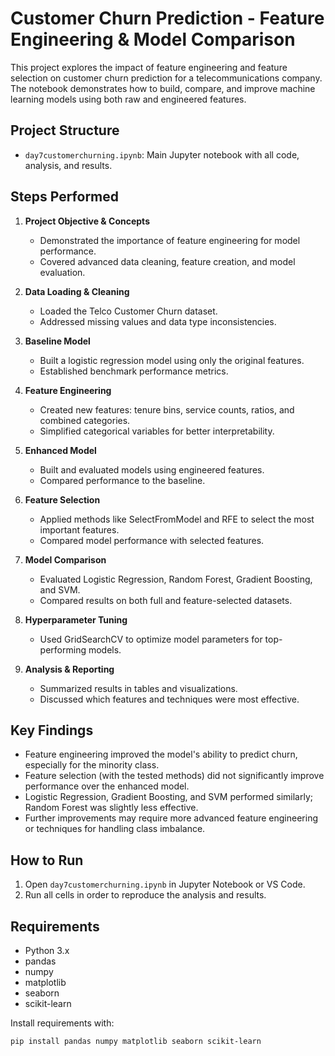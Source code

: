 # Customer Churn Prediction - Feature Engineering & Model Comparison

This project explores the impact of feature engineering and feature selection on customer churn prediction for a telecommunications company. The notebook demonstrates how to build, compare, and improve machine learning models using both raw and engineered features.

## Project Structure

- `day7customerchurning.ipynb`: Main Jupyter notebook with all code, analysis, and results.

## Steps Performed

1. **Project Objective & Concepts**
   - Demonstrated the importance of feature engineering for model performance.
   - Covered advanced data cleaning, feature creation, and model evaluation.

2. **Data Loading & Cleaning**
   - Loaded the Telco Customer Churn dataset.
   - Addressed missing values and data type inconsistencies.

3. **Baseline Model**
   - Built a logistic regression model using only the original features.
   - Established benchmark performance metrics.

4. **Feature Engineering**
   - Created new features: tenure bins, service counts, ratios, and combined categories.
   - Simplified categorical variables for better interpretability.

5. **Enhanced Model**
   - Built and evaluated models using engineered features.
   - Compared performance to the baseline.

6. **Feature Selection**
   - Applied methods like SelectFromModel and RFE to select the most important features.
   - Compared model performance with selected features.

7. **Model Comparison**
   - Evaluated Logistic Regression, Random Forest, Gradient Boosting, and SVM.
   - Compared results on both full and feature-selected datasets.

8. **Hyperparameter Tuning**
   - Used GridSearchCV to optimize model parameters for top-performing models.

9. **Analysis & Reporting**
   - Summarized results in tables and visualizations.
   - Discussed which features and techniques were most effective.

## Key Findings

- Feature engineering improved the model's ability to predict churn, especially for the minority class.
- Feature selection (with the tested methods) did not significantly improve performance over the enhanced model.
- Logistic Regression, Gradient Boosting, and SVM performed similarly; Random Forest was slightly less effective.
- Further improvements may require more advanced feature engineering or techniques for handling class imbalance.

## How to Run

1. Open `day7customerchurning.ipynb` in Jupyter Notebook or VS Code.
2. Run all cells in order to reproduce the analysis and results.

## Requirements

- Python 3.x
- pandas
- numpy
- matplotlib
- seaborn
- scikit-learn

Install requirements with:
```sh
pip install pandas numpy matplotlib seaborn scikit-learn